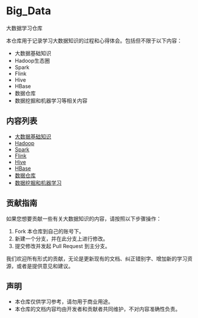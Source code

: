 # Big_Data
大数据学习仓库

本仓库用于记录学习大数据知识的过程和心得体会。包括但不限于以下内容：

- 大数据基础知识
- Hadoop生态圈
- Spark
- Flink
- Hive
- HBase
- 数据仓库
- 数据挖掘和机器学习等相关内容

## 内容列表

- [大数据基础知识](./basics/README.md)
- [Hadoop](./hadoop/README.md)
- [Spark](./spark/README.md)
- [Flink](./flink/README.md)
- [Hive](./hive/README.md)
- [HBase](./hbase/README.md)
- [数据仓库](./data-warehouse/README.md)
- [数据挖掘和机器学习](./data-mining-and-machine-learning/README.md)

## 贡献指南

如果您想要贡献一些有关大数据知识的内容，请按照以下步骤操作：

1. Fork 本仓库到自己的账号下。
2. 新建一个分支，并在此分支上进行修改。
3. 提交修改并发起 Pull Request 到主分支。

我们欢迎所有形式的贡献，无论是更新现有的文档、纠正错别字、增加新的学习资源，或者是提供意见和建议。

## 声明

- 本仓库仅供学习参考，请勿用于商业用途。
- 本仓库的文档内容均由开发者和贡献者共同维护，不对内容准确性负责。
